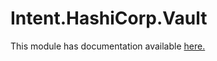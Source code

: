 # Intent.HashiCorp.Vault

This module has documentation available [here.](https://docs.intentarchitect.com/articles/modules-dotnet/intent-hashicorp-vault/intent-hashicorp-vault.html)
